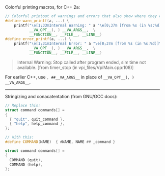 Colorful printing macros, for C++ 2a:
```c++
// Colorful printout of warnings and errors that also show where they came from
#define warn_printf(a, ...) \
	printf("\e[1;33mInternal Warning: " a "\e[0;37m [from %s (in %s:%d)]\e[0m\n" \
	       __VA_OPT__(, ) __VA_ARGS__,  \
	       __FUNCTION__, __FILE__, __LINE__)
#define error_printf(a, ...) \
	printf("\e[1;31mInternal Error: " a "\e[0;37m [from %s (in %s:%d)]\e[0m\n" \
	       __VA_OPT__(, ) __VA_ARGS__,  \
	       __FUNCTION__, __FILE__, __LINE__)
```

> Internal Warning: Stop called after program ended, sim time not available. [from timer_stop (in vpi_files/VpiMain.cpp:108)]

For earlier C++, use `, ##__VA_ARGS__` in place of `__VA_OPT__(, ) __VA_ARGS__`.

---
Stringizing and conacatentation (from GNU/GCC docs):
```c++
// Replace this:
struct command commands[] =
{
  { "quit", quit_command },
  { "help", help_command },
};

// With this:
#define COMMAND(NAME)  { #NAME, NAME ## _command }

struct command commands[] =
{
  COMMAND (quit),
  COMMAND (help),
};
```
